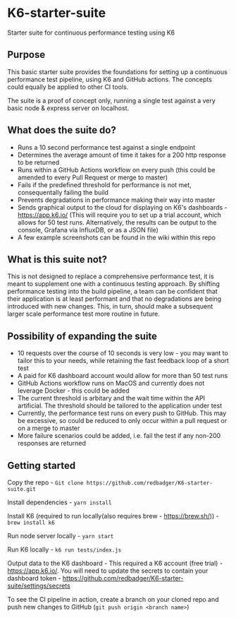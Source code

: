 # K6-starter-suite
Starter suite for continuous performance testing using K6

## Purpose
This basic starter suite provides the foundations for setting up a continuous performance test pipeline, using K6 and GitHub actions. The concepts could equally be applied to other CI tools.

The suite is a proof of concept only, running a single test against a very basic node & express server on localhost.


## What does the suite do?
- Runs a 10 second performance test against a single endpoint
- Determines the average amount of time it takes for a 200 http response to be returned
- Runs within a GitHub Actions workflow on every push (this could be amended to every Pull Request or merge to master)
- Fails if the predefined threshold for performance is not met, consequentally failing the build
- Prevents degradations in performance making their way into master
- Sends graphical output to the cloud for displaying on K6's dashboards - https://app.k6.io/ (This will require you to set up a trial account, which allows for 50 test runs. Alternatively, the results can be output to the console, Grafana via InfluxDB, or as a JSON file)
- A few example screenshots can be found in the wiki within this repo

## What is this suite not?
This is not designed to replace a comprehensive performance test, it is meant to supplement one with a continuous testing approach. By shifting performance testing into the build pipeline, a team can be confident that their application is at least performant and that no degradations are being introduced with new changes. This, in turn, should make a subsequent larger scale performance test more routine in future.

## Possibility of expanding the suite
- 10 requests over the course of 10 seconds is very low - you may want to tailor this to your needs, while retaining the fast feedback loop of a short test
- A paid for K6 dashboard account would allow for more than 50 test runs
- GitHub Actions workflow runs on MacOS and currently does not leverage Docker - this could be added
- The current threshold is arbitary and the wait time within the API artificial. The threshold should be tailored to the application under test
- Currently, the performance test runs on every push to GitHub. This may be excessive, so could be reduced to only occur within a pull request or on a merge to master
- More failure scenarios could be added, i.e. fail the test if any non-200 responses are returned


## Getting started

Copy the repo - `Git clone https://github.com/redbadger/K6-starter-suite.git`

Install dependencies - `yarn install`

Install K6 (required to run locally(also requires brew - https://brew.sh/)) - `brew install k6`

Run node server locally - `yarn start`

Run K6 locally - `k6 run tests/index.js`

Output data to the K6 dashboard - This required a K6 account (free trial) - https://app.k6.io/. You will need to update the secrets to contain your dashboard token - https://github.com/redbadger/K6-starter-suite/settings/secrets

To see the CI pipeline in action, create a branch on your cloned repo and push new changes to GitHub (`git push origin <branch name>`)

